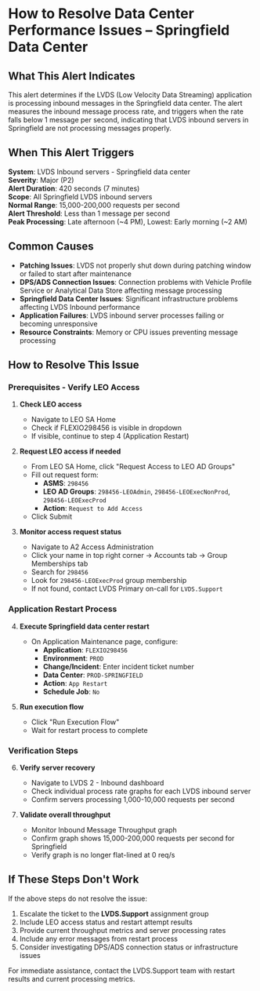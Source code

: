 # How to Resolve Data Center Performance Issues – Springfield Data Center

## What This Alert Indicates

This alert determines if the LVDS (Low Velocity Data Streaming) application is processing inbound messages in the Springfield data center. The alert measures the inbound message process rate, and triggers when the rate falls below 1 message per second, indicating that LVDS inbound servers in Springfield are not processing messages properly.

## When This Alert Triggers

**System**: LVDS Inbound servers - Springfield data center  
**Severity**: Major (P2)  
**Alert Duration**: 420 seconds (7 minutes)  
**Scope**: All Springfield LVDS inbound servers  
**Normal Range**: 15,000-200,000 requests per second  
**Alert Threshold**: Less than 1 message per second  
**Peak Processing**: Late afternoon (~4 PM), Lowest: Early morning (~2 AM)

## Common Causes

- **Patching Issues**: LVDS not properly shut down during patching window or failed to start after maintenance
- **DPS/ADS Connection Issues**: Connection problems with Vehicle Profile Service or Analytical Data Store affecting message processing
- **Springfield Data Center Issues**: Significant infrastructure problems affecting LVDS Inbound performance
- **Application Failures**: LVDS inbound server processes failing or becoming unresponsive
- **Resource Constraints**: Memory or CPU issues preventing message processing

## How to Resolve This Issue

### Prerequisites - Verify LEO Access

1. **Check LEO access**
   - Navigate to LEO SA Home
   - Check if FLEXIO298456 is visible in dropdown
   - If visible, continue to step 4 (Application Restart)

2. **Request LEO access if needed**
   - From LEO SA Home, click "Request Access to LEO AD Groups"
   - Fill out request form:
     - **ASMS**: `298456`
     - **LEO AD Groups**: `298456-LEOAdmin`, `298456-LEOExecNonProd`, `298456-LEOExecProd`
     - **Action**: `Request to Add Access`
   - Click Submit

3. **Monitor access request status**
   - Navigate to A2 Access Administration
   - Click your name in top right corner → Accounts tab → Group Memberships tab
   - Search for `298456`
   - Look for `298456-LEOExecProd` group membership
   - If not found, contact LVDS Primary on-call for `LVDS.Support`

### Application Restart Process

4. **Execute Springfield data center restart**
   - On Application Maintenance page, configure:
     - **Application**: `FLEXIO298456`
     - **Environment**: `PROD`
     - **Change/Incident**: Enter incident ticket number
     - **Data Center**: `PROD-SPRINGFIELD`
     - **Action**: `App Restart`
     - **Schedule Job**: `No`

5. **Run execution flow**
   - Click "Run Execution Flow"
   - Wait for restart process to complete

### Verification Steps

6. **Verify server recovery**
   - Navigate to LVDS 2 - Inbound dashboard
   - Check individual process rate graphs for each LVDS inbound server
   - Confirm servers processing 1,000-10,000 requests per second

7. **Validate overall throughput**
   - Monitor Inbound Message Throughput graph
   - Confirm graph shows 15,000-200,000 requests per second for Springfield
   - Verify graph is no longer flat-lined at 0 req/s

## If These Steps Don't Work

If the above steps do not resolve the issue:

1. Escalate the ticket to the **LVDS.Support** assignment group
2. Include LEO access status and restart attempt results
3. Provide current throughput metrics and server processing rates
4. Include any error messages from restart process
5. Consider investigating DPS/ADS connection status or infrastructure issues

For immediate assistance, contact the LVDS.Support team with restart results and current processing metrics.